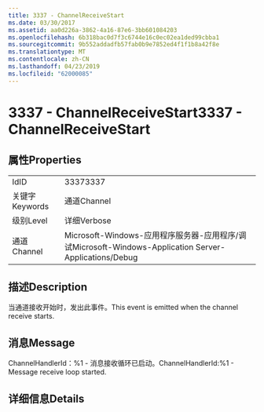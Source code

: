 ```yaml
---
title: 3337 - ChannelReceiveStart
ms.date: 03/30/2017
ms.assetid: aa0d226a-3862-4a16-87e6-3bb601084203
ms.openlocfilehash: 6b318bac0d7f3c6744e16c0ec02ea1ded99cbba1
ms.sourcegitcommit: 9b552addadfb57fab0b9e7852ed4f1f1b8a42f8e
ms.translationtype: MT
ms.contentlocale: zh-CN
ms.lasthandoff: 04/23/2019
ms.locfileid: "62000085"
---
```

# <a name="3337---channelreceivestart"></a><span data-ttu-id="ca28b-102">3337 - ChannelReceiveStart</span><span class="sxs-lookup"><span data-stu-id="ca28b-102">3337 - ChannelReceiveStart</span></span>
## <a name="properties"></a><span data-ttu-id="ca28b-103">属性</span><span class="sxs-lookup"><span data-stu-id="ca28b-103">Properties</span></span>  
  
|||  
|-|-|  
|<span data-ttu-id="ca28b-104">Id</span><span class="sxs-lookup"><span data-stu-id="ca28b-104">ID</span></span>|<span data-ttu-id="ca28b-105">3337</span><span class="sxs-lookup"><span data-stu-id="ca28b-105">3337</span></span>|  
|<span data-ttu-id="ca28b-106">关键字</span><span class="sxs-lookup"><span data-stu-id="ca28b-106">Keywords</span></span>|<span data-ttu-id="ca28b-107">通道</span><span class="sxs-lookup"><span data-stu-id="ca28b-107">Channel</span></span>|  
|<span data-ttu-id="ca28b-108">级别</span><span class="sxs-lookup"><span data-stu-id="ca28b-108">Level</span></span>|<span data-ttu-id="ca28b-109">详细</span><span class="sxs-lookup"><span data-stu-id="ca28b-109">Verbose</span></span>|  
|<span data-ttu-id="ca28b-110">通道</span><span class="sxs-lookup"><span data-stu-id="ca28b-110">Channel</span></span>|<span data-ttu-id="ca28b-111">Microsoft-Windows-应用程序服务器-应用程序/调试</span><span class="sxs-lookup"><span data-stu-id="ca28b-111">Microsoft-Windows-Application Server-Applications/Debug</span></span>|  
  
## <a name="description"></a><span data-ttu-id="ca28b-112">描述</span><span class="sxs-lookup"><span data-stu-id="ca28b-112">Description</span></span>  
 <span data-ttu-id="ca28b-113">当通道接收开始时，发出此事件。</span><span class="sxs-lookup"><span data-stu-id="ca28b-113">This event is emitted when the channel receive starts.</span></span>  
  
## <a name="message"></a><span data-ttu-id="ca28b-114">消息</span><span class="sxs-lookup"><span data-stu-id="ca28b-114">Message</span></span>  
 <span data-ttu-id="ca28b-115">ChannelHandlerId：%1 - 消息接收循环已启动。</span><span class="sxs-lookup"><span data-stu-id="ca28b-115">ChannelHandlerId:%1 - Message receive loop started.</span></span>  
  
## <a name="details"></a><span data-ttu-id="ca28b-116">详细信息</span><span class="sxs-lookup"><span data-stu-id="ca28b-116">Details</span></span>
